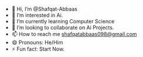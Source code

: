 - 👋 Hi, I’m @Shafqat-Abbaas
- 👀 I’m interested in Ai.
- 🌱 I’m currently learning Computer Science
- 💞️ I’m looking to collaborate on Ai Projects.
- 📫 How to reach me shafqatabbaas098@gmail.com
- 😄 Pronouns: He/Him
- ⚡ Fun fact: Start Now.

<!---
Shafqat-Abbaas/Shafqat-Abbaas is a ✨ special ✨ repository because its `README.md` (this file) appears on your GitHub profile.
You can click the Preview link to take a look at your changes.
--->
